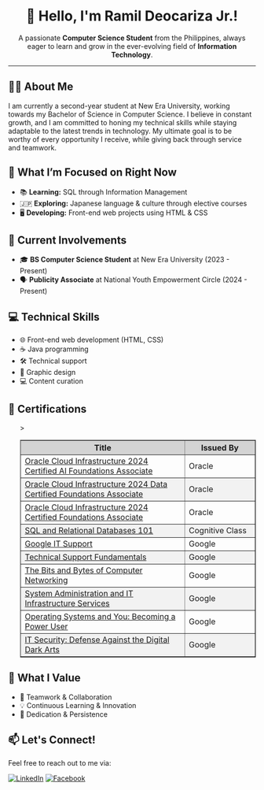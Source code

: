 <h1 align="center"> 👋 Hello, I'm Ramil Deocariza Jr.! </h1>

<p align="center">
  A passionate <b>Computer Science Student</b> from the Philippines, always eager to learn and grow in the ever-evolving field of <b>Information Technology</b>.
</p>

---

<h2> 👨‍💻 About Me </h2>
<p> 
  I am currently a second-year student at New Era University, working towards my Bachelor of Science in Computer Science. 
  I believe in constant growth, and I am committed to honing my technical skills while staying adaptable to the latest trends in technology. 
  My ultimate goal is to be worthy of every opportunity I receive, while giving back through service and teamwork.
</p>

<h2> 🎯 What I’m Focused on Right Now </h2>
<ul>
  <li> 📚 <b>Learning:</b> SQL through Information Management</li>
  <li> 🇯🇵 <b>Exploring:</b> Japanese language & culture through elective courses</li>
  <li> 🖥️ <b>Developing:</b> Front-end web projects using HTML & CSS</li>
</ul>

<h2> 💼 Current Involvements </h2>
<ul>
  <li> 🎓 <b>BS Computer Science Student</b> at New Era University (2023 - Present)</li>
  <li> 🗣️ <b>Publicity Associate</b> at National Youth Empowerment Circle (2024 - Present)</li>
</ul>

<h2> 💻 Technical Skills </h2>
<ul>
  <li> 🌐 Front-end web development (HTML, CSS)</li>
  <li> ☕ Java programming</li>
  <li> 🛠️ Technical support</li>
  <li> 🎨 Graphic design</li>
  <li> 💻 Content curation</li>
</ul>

<h2> 📜 Certifications </h2>
<ul>
  <table border="1" cellspacing="5" cellpadding="5" summary="This table lists certifications and the organizations that issued them.">>
    <colgroup>
        <col width="70%">
        <col width="30%">
    </colgroup>
    <thead>
        <tr bgcolor="#d3d3d3">
            <th scope="col">Title</th>
            <th scope="col">Issued By</th>
        </tr>
    </thead>
    <tbody>
        <tr>
            <td>
                <a href="https://catalog-education.oracle.com/ords/certview/sharebadge?id=D5E7722C21E33B5D1765CB1645863F37E5C7CFFB57DA029D59133724E3583944" title="View Certification">Oracle Cloud Infrastructure 2024 Certified AI Foundations Associate</a>
            </td>
            <td>Oracle</td>
        </tr>
        <tr bgcolor="#f2f2f2">
            <td>
                <a href="https://catalog-education.oracle.com/ords/certview/sharebadge?id=6995CE1E84FCA32BD29BE1C364E24A8EF769D2346F5CD0D4F548A01387461F61" title="View Certification">Oracle Cloud Infrastructure 2024 Data Certified Foundations Associate</a>
            </td>
            <td>Oracle</td>
        </tr>
        <tr>
            <td>
                <a href="https://catalog-education.oracle.com/pls/certview/sharebadge?id=6995CE1E84FCA32BD29BE1C364E24A8EBAFF2C4CB65038E6F77AC5F69CEF31D3" title="View Certification">Oracle Cloud Infrastructure 2024 Certified Foundations Associate</a>
            </td>
            <td>Oracle</td>
        </tr>
        <tr bgcolor="#f2f2f2">
            <td>
                <a href="https://courses.cognitiveclass.ai/certificates/6b155fc670ed4af5a892c212fe2f5a95" title="View Certification">SQL and Relational Databases 101</a>
            </td>
            <td>Cognitive Class</td>
        </tr>
        <tr>
            <td>
                <a href="https://www.coursera.org/account/accomplishments/specialization/certificate/VEYQMNQ8MKF2" title="View Certification">Google IT Support</a>
            </td>
            <td>Google</td>
        </tr>
        <tr bgcolor="#f2f2f2">
            <td>
                <a href="https://www.coursera.org/account/accomplishments/certificate/FX5XTAS9F6Y2" title="View Certification">Technical Support Fundamentals</a>
            </td>
            <td>Google</td>
        </tr>
        <tr>
            <td>
                <a href="https://www.coursera.org/account/accomplishments/certificate/WA92Y6YLCMUX" title="View Certification">The Bits and Bytes of Computer Networking</a>
            </td>
            <td>Google</td>
        </tr>
        <tr bgcolor="#f2f2f2">
            <td>
                <a href="https://www.coursera.org/account/accomplishments/certificate/6NTC9N8ERUJE" title="View Certification">System Administration and IT Infrastructure Services</a>
            </td>
            <td>Google</td>
        </tr>
        <tr>
            <td>
                <a href="https://www.coursera.org/account/accomplishments/certificate/3R4REY3BYM97" title="View Certification">Operating Systems and You: Becoming a Power User</a>
            </td>
            <td>Google</td>
        </tr>
        <tr bgcolor="#f2f2f2">
            <td>
                <a href="https://www.coursera.org/account/accomplishments/certificate/GHEQRBH6NFRJ" title="View Certification">IT Security: Defense Against the Digital Dark Arts</a>
            </td>
            <td>Google</td>
        </tr>
    </tbody>
</table>
</ul>

<h2> 🌟 What I Value </h2>
<ul>
  <li> 🤝 Teamwork & Collaboration</li>
  <li> 💡 Continuous Learning & Innovation</li>
  <li> 🎯 Dedication & Persistence</li>
</ul>

<h2> 📫 Let's Connect! </h2>
<p>Feel free to reach out to me via:</p>

[![LinkedIn](https://img.shields.io/badge/LinkedIn-%230077B5.svg?logo=linkedin&logoColor=white)](https://linkedin.com/in/ramdcrz) 
[![Facebook](https://img.shields.io/badge/Facebook-%231877F2.svg?logo=Facebook&logoColor=white)](https://facebook.com/ramdcrz)
